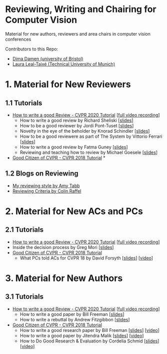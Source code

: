 # Reviewing, Writing and Chairing for Computer Vision
Material for new authors, reviewers and area chairs in computer vision conferences

Contributors to this Repo:

* [Dima Damen (university of Bristol)](http://dimadamen.github.io/)
* [Laura Leal-Taixé (Technical University of Munich)](https://dvl.in.tum.de/team/lealtaixe)

 # 1. Material for New Reviewers

## 1.1 Tutorials

* [How to write a good Review - CVPR 2020 Tutorial](https://amytabb.com/ts/2019_06_09/) [[full video recording](https://www.youtube.com/watch?v=W1zPtTt43LI&feature=youtu.be)]
  * How to write a good review by Richard Sheliski [[slides](https://drive.google.com/file/d/1fbKa83gVeJNBpbbRXoI2i0eBSvOzdChQ/view)]
  * How to be a good reviewer by Jordi Pont-Tuset [[slides](https://drive.google.com/file/d/1Xu25vjlK80QuQnafqnigQc1hdCM7lL2x/view)]
  * Novelty in the eye of the beholder by Knorad Schindler [[slides](https://drive.google.com/file/d/1ydN247sEXjnP0P_JByf287ifXNcdoIBM/view)]
  * How to be a good reviewere as part of The System by Vittorio Ferrari [[slides](https://drive.google.com/file/d/1OEaiHnGi8eKvPQ6HS8Trb_oMKV600p6o/view)]
  * How to write a good review by Fatma Guney [[slides](https://drive.google.com/file/d/1JCK8o_XR58YY5TdhKF7MaJfrvDJ7StXh/view)]
  * Reviewing and teaching how to review by Michael Goesele [[slides](https://drive.google.com/file/d/1x6DlrTyYA4HHWTp4Uxe9iYLNvZIi5XeB/view)]
* [Good Citizen of CVPR - CVPR 2018 Tutorial](https://www.cc.gatech.edu/~parikh/citizenofcvpr/)
  * 

## 1.2 Blogs on Reviewing 

* [My reviewing style by Amy Tabb](https://amytabb.com/ts/2019_06_09/)
* [Reviewing Criteria by Colin Raffel](https://colinraffel.com/blog/reviewing-criteria.html)

# 2. Material for New ACs and PCs

## 2.1 Tutorials

* [How to write a good Review - CVPR 2020 Tutorial](https://amytabb.com/ts/2019_06_09/) [[full video recording](https://www.youtube.com/watch?v=W1zPtTt43LI&feature=youtu.be)]
* Inside the decision process by Greg Mori [[slides](https://drive.google.com/file/d/1N6BHIOR51R5mcwQ7Qsgv2tpGaV_rfXrF/view)]
* [Good Citizen of CVPR - CVPR 2018 Tutorial](https://www.cc.gatech.edu/~parikh/citizenofcvpr/)
  * What PCs told ACs for CVPR 18 by David Forsyth [[slides](https://www.cc.gatech.edu/~parikh/citizenofcvpr/static/slides/forsyth_what_pcs_told_acs_at_cvpr18.pdf)] [[video](https://youtu.be/imEtTnQKt4M?t=6782)]

# 3. Material for New Authors

## 3.1 Tutorials

* [How to write a good Review - CVPR 2020 Tutorial](https://amytabb.com/ts/2019_06_09/) [[full video recording](https://www.youtube.com/watch?v=W1zPtTt43LI&feature=youtu.be)]
  * How to write a good paper by Bill Freeman [[slides](https://drive.google.com/file/d/1sE4ZCHkU65J6ZFjOK4dWGIiuPygkM6ZW/view)]
  * How to write a rebuttal by Andrew Fitzgibbon [[slides](https://drive.google.com/file/d/1V8V__zQYCOskD1y1-9L-UWgNDtBHGJ9t/view)]
* [Good Citizen of CVPR - CVPR 2018 Tutorial](https://www.cc.gatech.edu/~parikh/citizenofcvpr/)
  * How to write a good research paper by Bill Freeman [[slides](https://www.cc.gatech.edu/~parikh/citizenofcvpr/static/slides/freeman_how_to_write_papers.pdf)] [[video](https://youtu.be/MKUCz_3Ee0A?t=248)]
  * How to write a good paper by Jitendra Malik [[slides](https://www.cc.gatech.edu/~parikh/citizenofcvpr/static/slides/malik_write_good_paper.pdf)] [[video](https://www.youtube.com/watch?v=imEtTnQKt4M)]
  * How to Do Good Research & Evaluation by Cordelia Schmid [[slides](https://www.cc.gatech.edu/~parikh/citizenofcvpr/static/slides/schmid_good_research_and_evaluation.pdf)] [[video](https://youtu.be/imEtTnQKt4M?t=1305)]
